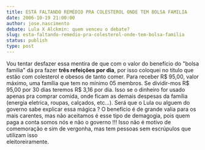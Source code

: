 ```yaml
---
title: ESTÁ FALTANDO REMÉDIO PRA COLESTEROL ONDE TEM BOLSA FAMILIA
date: 2006-10-19 21:00:00
author: jose.nascimento
debate: Lula X Alckmin: quem venceu o debate?
slug: esta-faltando-remedio-pra-colesterol-onde-tem-bolsa-familia
status: publish 
type: post
---
```


Vou tentar desfazer essa mentira de que com o valor do benefício do "bolsa familia" dá pra fazer **três refeições por dia**, por isso coloquei no título que estão com colesterol e obesos de tanto comer. Para receber R$ 95,00, valor máximo, uma família que tem no mínimo 05 membros. Se dividir-mos R$ 95,00 por 30 dias teremos R$ 3,16 por dia. Isso se o dinheiro for usado apenas pra comprar comida, onde ficam as demais despesas da família (energia eletrica, roupas, calçados, etc...). Será que o Lula ou alguem do governo sabe explicar essa mágica ? O benefício é de grande valia para os mais carentes, mas não aceitamos é esse tipo de demagogia, pois quem paga a conta somos nós e não o governo !!! Isso não é motivo de comemoração e sim de vergonha, mas tem pessoas sem escrúpulos que utilizam isso eleitoreiramente.                                                                                                                                                                           


                                                                                


                                                                                                     


                                                                                               


 


 


 


 


